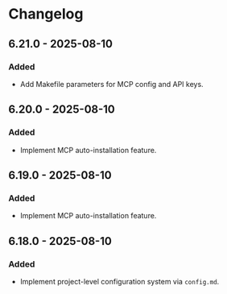 # Changelog

## 6.21.0 - 2025-08-10

### Added
- Add Makefile parameters for MCP config and API keys.

## 6.20.0 - 2025-08-10

### Added
- Implement MCP auto-installation feature.

## 6.19.0 - 2025-08-10

### Added
- Implement MCP auto-installation feature.

## 6.18.0 - 2025-08-10

### Added
- Implement project-level configuration system via `config.md`.